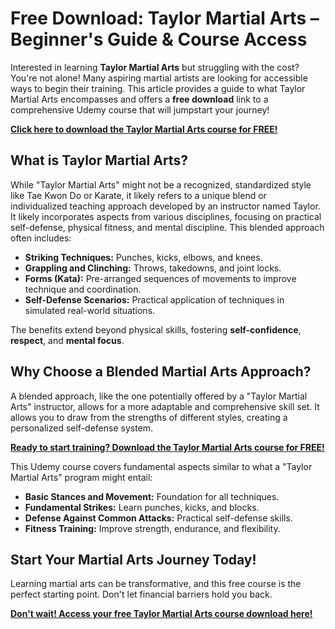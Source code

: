 # Free Download: Taylor Martial Arts – Beginner's Guide & Course Access

Interested in learning **Taylor Martial Arts** but struggling with the cost? You're not alone! Many aspiring martial artists are looking for accessible ways to begin their training. This article provides a guide to what Taylor Martial Arts encompasses and offers a **free download** link to a comprehensive Udemy course that will jumpstart your journey!

[**Click here to download the Taylor Martial Arts course for FREE!**](https://udemywork.com/taylor-martial-arts)

## What is Taylor Martial Arts?

While "Taylor Martial Arts" might not be a recognized, standardized style like Tae Kwon Do or Karate, it likely refers to a unique blend or individualized teaching approach developed by an instructor named Taylor. It likely incorporates aspects from various disciplines, focusing on practical self-defense, physical fitness, and mental discipline. This blended approach often includes:

*   **Striking Techniques:** Punches, kicks, elbows, and knees.
*   **Grappling and Clinching:** Throws, takedowns, and joint locks.
*   **Forms (Kata):** Pre-arranged sequences of movements to improve technique and coordination.
*   **Self-Defense Scenarios:** Practical application of techniques in simulated real-world situations.

The benefits extend beyond physical skills, fostering **self-confidence**, **respect**, and **mental focus**.

## Why Choose a Blended Martial Arts Approach?

A blended approach, like the one potentially offered by a "Taylor Martial Arts" instructor, allows for a more adaptable and comprehensive skill set. It allows you to draw from the strengths of different styles, creating a personalized self-defense system.

[**Ready to start training? Download the Taylor Martial Arts course for FREE!**](https://udemywork.com/taylor-martial-arts)

This Udemy course covers fundamental aspects similar to what a "Taylor Martial Arts" program might entail:

*   **Basic Stances and Movement:** Foundation for all techniques.
*   **Fundamental Strikes:** Learn punches, kicks, and blocks.
*   **Defense Against Common Attacks:** Practical self-defense skills.
*   **Fitness Training:** Improve strength, endurance, and flexibility.

## Start Your Martial Arts Journey Today!

Learning martial arts can be transformative, and this free course is the perfect starting point. Don't let financial barriers hold you back.

[**Don't wait! Access your free Taylor Martial Arts course download here!**](https://udemywork.com/taylor-martial-arts)
